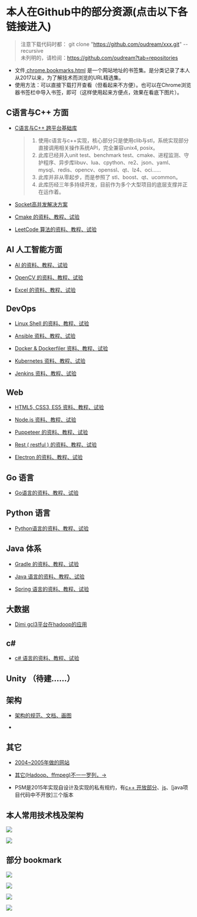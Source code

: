 

# 本人在Github中的部分资源(点击以下各链接进入)
> 注意下载代码时都： git clone "https://github.com/oudream/xxx.git" --recursive  
> 未列明的，请检阅：https://github.com/oudream?tab=repositories

- 文件[ chrome.bookmarks.html](https://github.com/oudream/bookmarks) 是一个网站地址的书签集。是分类记录了本人从2017以来，为了解技术而浏览的URL精选集。  
- 使用方法：可以直接下载打开查看（但看起来不方便）。也可以在Chrome浏览器书签栏中导入书签，即可（这样使用起来方便点，效果在看底下图片）。


## C语言与C++ 方面

- [C语言与C++ 跨平台基础库](https://github.com/oudream/ccxx)
    > 1. 使用c语言与c++实现，核心部分只是使用clib与stl，系统实现部分直接调用相关操作系统API，完全兼容unix4, posix。
    > 2. 此库已经并入unit test、benchmark test、cmake、进程监测、守护程序、异步库libuv、lua、cpython、re2、json、yaml、mysql、redis、opencv、openssl、qt、lz4、oci……
    > 3. 此库并非从零起步，而是参照了 stl、boost、qt、ucommon。
    > 4. 此库历经三年多持续开发，目前作为多个大型项目的底层支撑并正在运作着。

- [Socket高并发解决方案](https://github.com/oudream/hello-socket-model)                                                 

- [Cmake 的资料、教程、试验](https://github.com/oudream/hello-cmake)

- [LeetCode 算法的资料、教程、试验](https://github.com/oudream/leetcode)


## AI 人工智能方面

- [AI 的资料、教程、试验](https://github.com/oudream/hello-ai)

- [OpenCV 的资料、教程、试验](https://github.com/oudream/hello-opencv)

- [Excel 的资料、教程、试验](https://github.com/oudream/hello-excel)


## DevOps 

- [Linux Shell 的资料、教程、试验](https://github.com/oudream/hello-docker)

- [Ansible 资料、教程、试验](https://github.com/oudream/hello-ansible)

- [Docker & Dockerfiler 资料、教程、试验](https://github.com/oudream/hello-docker)

- [Kubernetes 资料、教程、试验](https://github.com/oudream/hello-kubernetes)

- [Jenkins 资料、教程、试验](https://github.com/oudream/hello-jenkins)


## Web

- [HTML5, CSS3, ES5 资料、教程、试验](https://github.com/oudream/hello-web)

- [Node.js 资料、教程、试验](https://github.com/oudream/hello-nodejs)

- [Puppeteer 的资料、教程、试验](https://github.com/oudream/hello-java)

- [Rest ( restful ) 的资料、教程、试验](https://github.com/oudream/hello-rest)

- [Electron 的资料、教程、试验](https://github.com/oudream/hello-electron)


## Go 语言

- [Go语言的资料、教程、试验](https://github.com/oudream/hello-go)


## Python 语言

- [Python语言的资料、教程、试验](https://github.com/oudream/hello-python)


## Java 体系
- [Gradle 的资料、教程、试验](https://github.com/oudream/hello-gradle)

- [Java 语言的资料、教程、试验](https://github.com/oudream/hello-java)

- [Spring 语言的资料、教程、试验](https://github.com/oudream/hello-spring)


## 大数据
- [Dimi gcl3平台在hadoop的应用](https://github.com/oudream/dimi)


## c# 
- [c# 语言的资料、教程、试验](https://github.com/oudream/hello-csharp)


## Unity （待建……）


## 架构 
- [架构的规范、文档、画图](https://github.com/oudream/hello-arch)


- []()


## 其它
- [2004~2005年做的网站](https://github.com/oudream/wwwroot)

- [其它(Hadoop、ffmpeg)不一一罗列，->](https://github.com/oudream)

- PSM是2015年实现自设计及实现的私有规约，有[c++ 开放部分](https://github.com/oudream/ccxx/blob/master/ccxx/cxpacket.h)、[js](https://github.com/oudream/hello-nodejs/blob/master/3rd/csm-3/protocol_psm.js)、[java项目代码中不开放]三个版本


## 本人常用技术栈及架构

![](./images/Snipaste_2020-04-24_08-06-47.jpg)

![](./images/Snipaste_2020-04-24_08-08-29.jpg)


## 部分 bookmark

![](./images/Snipaste_2020-02-21_12-57-56.jpg)

![](./images/Snipaste_2020-02-21_12-58-58.jpg)

![](./images/Snipaste_2020-02-21_12-59-23.jpg)

![](./images/Snipaste_2020-02-21_13-00-42.jpg)
